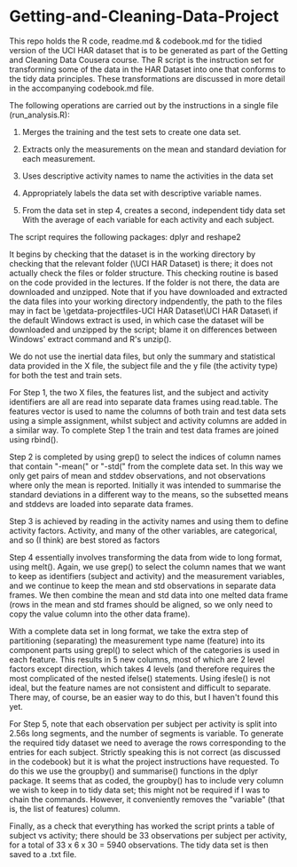 # Getting-and-Cleaning-Data-Project

This repo holds the R code, readme.md &amp; codebook.md for the tidied version of the UCI HAR dataset that is to be generated as part of the Getting and Cleaning Data Cousera course. The R script is the instruction set for transforming some of the data in the HAR Dataset into one that conforms to the tidy data principles. These transformations are discussed in more detail in the accompanying codebook.md file. 

The following operations are carried out by the instructions in a single file (run_analysis.R): 

 1. Merges the training and the test sets to create one data set.
     
 2. Extracts only the measurements on the mean and standard deviation for each measurement. 
     
 3. Uses descriptive activity names to name the activities in the data set
     
 4. Appropriately labels the data set with descriptive variable names. 
     
 5. From the data set in step 4, creates a second, independent tidy data set With the average of each variable for each activity and each subject.

The script requires the following packages: dplyr and reshape2

It begins by checking that the dataset is in the working directory by checking that the relevant folder (\UCI HAR Dataset) is there; it does not actually check the files or folder structure. This checking routine is based on the code provided in the lectures. If the folder is not there, the data are downloaded and unzipped. Note that if you have downloaded and extracted the data files into your working directory indpendently, the path to the files may in fact be \getdata-projectfiles-UCI HAR Dataset\UCI HAR Dataset\ if the default Windows extract is used, in which case the dataset will be downloaded and unzipped by the script; blame it on differences between Windows' extract command and R's unzip().

We do not use the inertial data files, but only the summary and statistical data provided in the X file, the subject file and the y file (the activity type) for both the test and train sets. 

For Step 1, the two X files, the features list, and the subject and activity identifiers are all are read into separate data frames using read.table. The features vector is used to name the columns of both train and test data sets using a simple assignment, whilst subject and activity columns are added in a similar way. To complete Step 1 the train and test data frames are joined using rbind().

Step 2 is completed by using grep() to select the indices of column names that contain "-mean(" or "-std(" from the complete data set.  In this way we only get pairs of mean and stddev observations, and not observations where only the mean is reported. Initially it was intended to summarise the standard deviations in a different way to the means, so the subsetted means and stddevs are loaded into separate data frames.

Step 3 is achieved by reading in the activity names and using them to define activity factors. Activity, and many of the other variables, are categorical, and so (I think) are best stored as factors

Step 4 essentially involves transforming the data from wide to long format, using melt(). Again, we use grep() to select the column names that we want to keep as identifiers (subject and activity) and the measurement variables, and we continue to keep the mean and std observations in separate data frames. We then combine the mean and std data into one melted data frame (rows in the mean and std frames should be aligned, so we only need to copy the value column into the other data frame).

With a complete data set in long format, we take the extra step of partitioning (separating) the measurement type name (feature) into its component parts using grepl() to select which of the categories is used in each feature. This results in 5 new columns, most of which are 2 level factors except direction, which takes 4 levels (and therefore requires the most complicated of the nested ifelse() statements. Using ifesle() is not ideal, but the feature names are not consistent and difficult to separate. There may, of course, be an easier way to do this, but I haven't found this yet.

For Step 5, note that each observation per subject per activity is split into 2.56s long segments, and the number of segments is variable. To generate the required tidy dataset we need to average the rows corresponding to the entries for each subject. Strictly speaking this is not correct (as discussed in the codebook) but it is what the project instructions have requested. To do this we use the groupby() and summarise() functions in the dplyr package. It seems that as coded, the groupby() has to include very column we wish to keep in to tidy data set; this might not be required if I was to chain the commands. However, it conveniently removes the "variable" (that is, the list of features) column. 

Finally, as a check that everything has worked the script prints a table of subject vs activity; there should be 33 observations per subject per activity, for a total of 33 x 6 x 30 = 5940 observations. The tidy data set is then saved to a .txt file.
